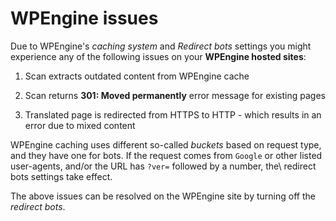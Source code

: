 # WPEngine issues

Due to WPEngine's *caching system* and *Redirect bots* settings you might experience any of the following issues on your **WPEngine hosted sites**:

1. Scan extracts outdated content from WPEngine cache<br>

2. Scan returns **301: Moved permanently** error message for existing pages<br>

3. Translated page is redirected from HTTPS to HTTP - which results in an error due to mixed content

WPEngine caching uses different so-called _buckets_ based on request type, and they have one for bots. If the request comes from `Google` or other listed user-agents, and/or the URL has `?ver=` followed by a number, the\ redirect bots settings take effect.
 
 The above issues can be resolved on the WPEngine site by turning off the *redirect bots*.

